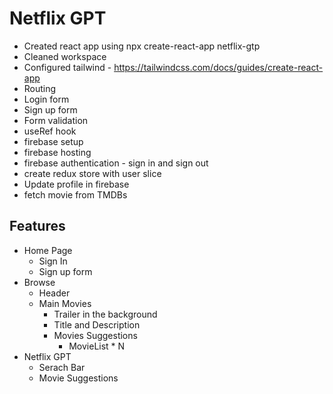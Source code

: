 # Netflix GPT

- Created react app using npx create-react-app netflix-gtp
- Cleaned workspace
- Configured tailwind - <https://tailwindcss.com/docs/guides/create-react-app>
- Routing
- Login form
- Sign up form
- Form validation
- useRef hook
- firebase setup
- firebase hosting
- firebase authentication - sign in and sign out
- create redux store with user slice
- Update profile in firebase
- fetch movie from TMDBs

## Features

- Home Page
  - Sign In
  - Sign up form
- Browse
  - Header
  - Main Movies
    - Trailer in the background
    - Title and Description
    - Movies Suggestions
      - MovieList * N
- Netflix GPT
  - Serach Bar
  - Movie Suggestions
